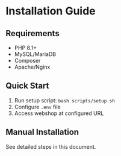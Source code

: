 # Installation Guide

## Requirements
- PHP 8.1+
- MySQL/MariaDB
- Composer
- Apache/Nginx

## Quick Start
1. Run setup script: `bash scripts/setup.sh`
2. Configure `.env` file
3. Access webshop at configured URL

## Manual Installation
See detailed steps in this document.
